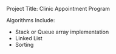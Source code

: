 Project Title: Clinic Appointment Program

Algorithms Include:
- Stack or Queue array implementation
- Linked List
- Sorting


